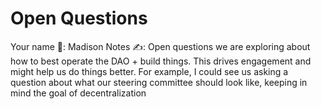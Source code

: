 # Open Questions

Your name 👤: Madison
Notes ✍️: Open questions we are exploring about how to best operate the DAO + build things. This drives engagement and might help us do things better. For example, I could see us asking a question about what our steering committee should look like, keeping in mind the goal of decentralization